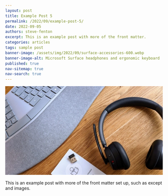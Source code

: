 ```yaml
---
layout: post
title: Example Post 5
permalink: /2022/09/example-post-5/
date: 2022-09-05
authors: steve-fenton
excerpt: This is an example post with more of the front matter.
categories: articles
tags: sample post
banner-image: /assets/img/2022/09/surface-accessories-600.webp
banner-image-alt: Microsoft Surface headphones and ergonomic keyboard
published: true
nav-sitemap: true
nav-search: true
---
```


![Microsoft Surface headphones and ergonomic keyboard](/assets/img/2022/09/surface-accessories-600.webp)

This is an example post with more of the front matter set up, such as except and images.